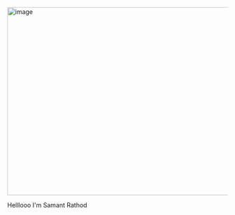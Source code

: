 <img width="734" height="431" alt="image" src="https://github.com/user-attachments/assets/328a3097-3213-4143-aa1b-0f782c1768a9" />


Helllooo I'm Samant Rathod
